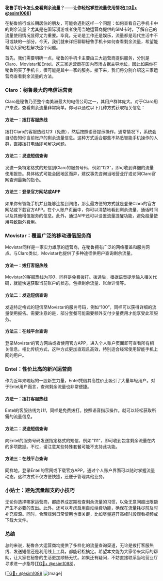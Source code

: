 **秘鲁手机卡怎么查看剩余流量？——让你轻松掌控流量使用情况[[TG💪+ @esim1088](https://t.me/s/esim1088)]**

在秘鲁旅行或长期居住的朋友，可能会遇到这样一个问题：如何查看自己手机卡中的剩余流量？尤其是在国际漫游或者使用当地运营商提供的SIM卡时，了解自己的流量使用情况显得尤为重要。毕竟，无论是工作还是娱乐，流量都是现代生活中不可或缺的一部分。今天，我们就来详细聊聊秘鲁手机卡如何查看剩余流量，希望能帮助大家轻松解决这个问题。

首先，我们需要明确一点，秘鲁的手机卡主要由三大运营商提供服务，分别是Claro、Movistar和Entel。这三家运营商在国内市场占据主导地位，因此如果你在秘鲁购买了手机卡，很可能是其中一家的服务。接下来，我们将分别介绍这三家运营商查看剩余流量的方法。

### Claro：秘鲁最大的电信运营商

Claro是秘鲁乃至整个南美洲最大的电信公司之一，其用户群体庞大。对于Claro用户来说，查看剩余流量非常简单。你可以通过以下几种方式获取相关信息：

#### 方法一：拨打客服热线
拨打Claro的客服热线*123*（免费），然后按照语音提示操作。通常情况下，系统会自动告知你当前账户的剩余流量信息。这种方式适合那些不熟悉智能手机操作的人群，直接拨打电话即可解决问题。

#### 方法二：发送短信查询
发送一条特定格式的短信到Claro的服务号码，例如“123”，即可收到详细的流量使用报告。具体格式可能会因地区而异，建议事先咨询当地营业厅或访问Claro官网查询最新的指令。

#### 方法三：登录官方网站或APP
如果你有智能手机并且能够连接到网络，那么最方便的方式就是登录Claro的官方网站或下载官方APP。在个人账户页面中，你可以清楚地看到剩余流量、通话时间以及其他增值服务的信息。此外，通过APP还可以设置流量提醒功能，避免超量使用导致额外费用。

### Movistar：覆盖广泛的移动通信服务商

Movistar同样是一家实力雄厚的运营商，在秘鲁拥有广泛的网络覆盖和服务网点。与Claro类似，Movistar也提供了多种途径供用户查询剩余流量。

#### 方法一：拨打客服热线
Movistar的客服热线为*100*，同样是免费拨打。拨通后，根据语音提示输入相关代码，就能快速获取当前账户的状态，包括剩余流量、账单详情等。

#### 方法二：发送短信查询
发送特定格式的短信至Movistar的服务号码，例如“100”，同样可以获得详细的流量使用报告。需要注意的是，部分套餐可能需要额外支付少量费用才能享受此项服务。

#### 方法三：在线平台查询
登录Movistar的官方网站或者使用官方APP，进入个人账户页面即可查看所有相关信息。相比传统方式，这种方式更加直观且高效，特别适合经常使用智能手机上网的用户。

### Entel：性价比高的新兴运营商

作为近年来崛起的一股新生力量，Entel凭借其高性价比吸引了大量年轻用户。对于Entel用户而言，查询剩余流量也非常便捷。

#### 方法一：拨打客服热线
Entel的客服热线为*111*，同样是免费拨打。按照语音指示操作，就可以轻松获取所需的流量信息。

#### 方法二：发送短信查询
向Entel的服务号码发送指定格式的短信，例如“111”，即可收到包含剩余流量在内的多项数据。不过，请注意某些特殊套餐可能不支持此功能。

#### 方法三：在线平台查询
同样地，登录Entel的官网或下载官方APP，通过个人账户界面可以随时掌握流量动态。这种方式不仅方便快捷，还便于管理其他业务。

### 小贴士：避免流量超支的小技巧

无论你选择哪家运营商，都应养成定期检查剩余流量的习惯，以免无意间超出限额产生不必要的支出。此外，还可以考虑启用自动续费功能，确保在流量耗尽前及时补充资源。同时，合理规划日常使用也很关键，比如尽量避开高峰时段观看视频或下载大文件。

### 总结

总的来说，秘鲁各大运营商均提供了多样化的流量查询渠道，无论是拨打客服热线、发送短信还是利用线上工具，都能轻松搞定。希望本文能为大家带来实际的帮助，让大家在秘鲁的生活更加顺畅无忧。如果还有疑问，不妨直接联系当地营业厅寻求进一步指导[[TG💪+ @esim1088](https://t.me/s/esim1088)]。

[[TG💪+ @esim1088](https://t.me/s/esim1088) ![Image](https://i.postimg.cc/4NQfJmqS/Snipaste-2025-05-13-00-14-12.png)]